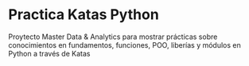 # Practica Katas Python 
Proytecto Master Data &amp; Analytics para mostrar prácticas sobre conocimientos en fundamentos, funciones, POO, liberías y módulos en Python a través de Katas
